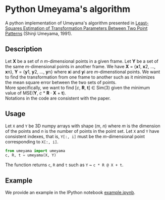 # Python Umeyama's algorithm
A python implementation of Umeyama's algorithm presented in [Least-Squares Estimation of Transformation Parameters Between Two Point Patterns](https://web.stanford.edu/class/cs273/refs/umeyama.pdf) (Shinji Umeyama, 1991).

## Description
Let **X** be a set of *n* *m*-dimensional points in a given frame. Let **Y** be a set of the same *m*-dimensional points in another frame. We have **X** = {**x**1, **x**2, ..., **x**n}, **Y** = {**y**1, **y**2, ..., **y**n} where **x**i and **y**i are *m*-dimenstional points. We want to find the transformation from one frame to another such as it minimizes the mean square error between the two sets of points.  
More specifically, we want to find [*c*, **R**, **t**] ∈ Sim(3) given the minimum value of MSE(**Y**, *c* * **R** · **X** + **t**).  
Notations in the code are consistent with the paper.

## Usage
Let `X` and `Y` be 3D numpy arrays with shape (*m*, *n*) where *m* is the dimension of the points and *n* is the number of points in the point set. Let `X` and `Y` have consistent indexes, that is, `Y[:, i]` must be the *m*-dimensional point corresponding to `X[:, i]`.
```python
from umeyama import umeyama
c, R, t = umeyama(X, Y)
```
The function returns `c`, `R` and `t` such as `Y` ~ ```c * R @ X + t```.

## Example
We provide an example in the IPython notebook [example.ipynb](example.ipynb).
